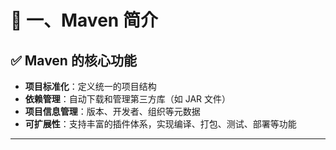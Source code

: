# 🧩 一、Maven 简介

## ✅ Maven 的核心功能

- **项目标准化**：定义统一的项目结构
- **依赖管理**：自动下载和管理第三方库（如 JAR 文件）
- **项目信息管理**：版本、开发者、组织等元数据
- **可扩展性**：支持丰富的插件体系，实现编译、打包、测试、部署等功能

---